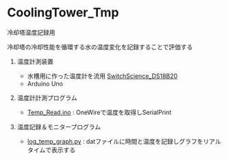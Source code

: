 # CoolingTower_Tmp
冷却塔温度記録用

冷却塔の冷却性能を循環する水の温度変化を記録することで評価する

1. 温度計測装置 
    - 水槽用に作った温度計を流用 [SwitchScience_DS18B20](https://ssci.to/4908)
    - Arduino Uno

2. 温度計計測プログラム
    - [Temp_Read.ino](https://github.com/ms2224/CoolingTower_Tmp/blob/main/Temp_Read/Temp_Read.ino) : OneWireで温度を取得しSerialPrint

3. 温度記録＆モニタープログラム
    - [log_temp_graph.py](https://github.com/ms2224/CoolingTower_Tmp/blob/main/log_temp_graph.py) : datファイルに時間と温度を記録しグラフをリアルタイムで表示する
